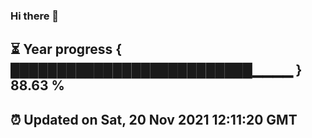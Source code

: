 ### Hi there 👋
⏳ Year progress { ██████████████████████████▁▁▁▁ } 88.63 %
---
⏰ Updated on Sat, 20 Nov 2021 12:11:20 GMT
---
